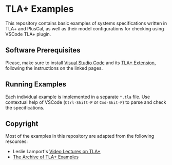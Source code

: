 # TLA+ Examples

This repository contains basic examples of systems specifications written in TLA+ and PlusCal, as well as their model configurations for checking using VSCode TLA+ plugin.

## Software Prerequisites

Please, make sure to install [Visual Studio Code](https://code.visualstudio.com/download) and its [TLA+ Extension](https://marketplace.visualstudio.com/items?itemName=alygin.vscode-tlaplus), following the instructions on the linked pages.

## Running Examples

Each individual example is implemented in a separate `*.tla` file. Use contextual help of VSCode (`Ctrl-Shift-P` or `Cmd-Shit-P`) to parse and check the specifications.

## Copyright

Most of the examples in this repository are adapted from the following resourses:

* Leslie Lamport's [Video Lectures on TLA+](http://lamport.azurewebsites.net/video/videos.html)
* [The Archive of TLA+ Examples](https://github.com/tlaplus/Examples) 
